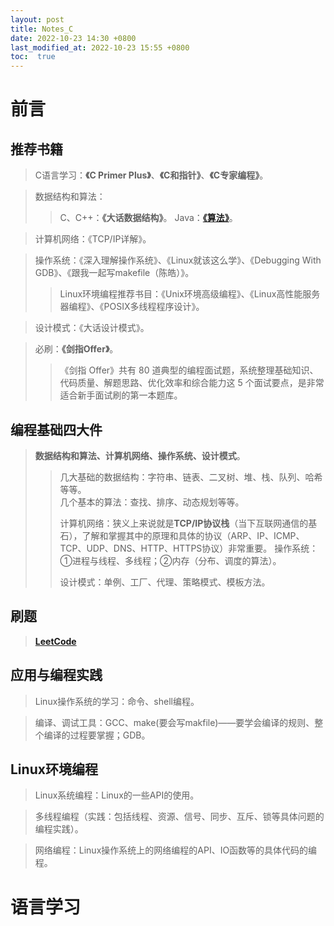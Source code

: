 ```yaml
---
layout: post
title: Notes_C
date: 2022-10-23 14:30 +0800
last_modified_at: 2022-10-23 15:55 +0800
toc:  true
---
```

# 前言
## 推荐书籍
>C语言学习：**《C Primer Plus》**、**《C和指针》**、**《C专家编程》**。 

>数据结构和算法： 
>>C、C++：**《大话数据结构》**。
>>Java：[**《算法》**](https://book.douban.com/subject/19952400/)。

>计算机网络：《TCP/IP详解》。

>操作系统：《深入理解操作系统》、《Linux就该这么学》、《Debugging With GDB》、《跟我一起写makefile（陈皓）》。
>>Linux环境编程推荐书目：《Unix环境高级编程》、《Linux高性能服务器编程》、《POSIX多线程程序设计》。

>设计模式：《大话设计模式》。

>必刷：**《剑指Offer》**。
>>《剑指 Offer》共有 80 道典型的编程面试题，系统整理基础知识、代码质量、解题思路、优化效率和综合能力这 5 个面试要点，是非常适合新手面试刷的第一本题库。

## 编程基础四大件
> **数据结构和算法、计算机网络、操作系统、设计模式**。
> >几大基础的数据结构：字符串、链表、二叉树、堆、栈、队列、哈希等等。  
> >几个基本的算法：查找、排序、动态规划等等。
> >
> >计算机网络：狭义上来说就是**TCP/IP协议栈**（当下互联网通信的基石），了解和掌握其中的原理和具体的协议（ARP、IP、ICMP、TCP、UDP、DNS、HTTP、HTTPS协议）非常重要。
> >操作系统：①进程与线程、多线程；②内存（分布、调度的算法）。
> >
> >设计模式：单例、工厂、代理、策略模式、模板方法。


## 刷题
>[**LeetCode**](https://leetcode.com/ "全球极客挚爱的技术成长平台")

## 应用与编程实践
>Linux操作系统的学习：命令、shell编程。

>编译、调试工具：GCC、make(要会写makfile)——要学会编译的规则、整个编译的过程要掌握；GDB。

## Linux环境编程

>Linux系统编程：Linux的一些API的使用。

>多线程编程（实践：包括线程、资源、信号、同步、互斥、锁等具体问题的编程实践）。

>网络编程：Linux操作系统上的网络编程的API、IO函数等的具体代码的编程。


# 语言学习
## 
